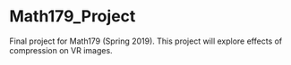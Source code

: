 # Math179_Project
Final project for Math179 (Spring 2019). This project will explore effects of compression on VR images.
